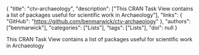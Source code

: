 {
  "title": "ctv-archaeology",
  "description": ["This CRAN Task View contains a list of packages useful for scientific work in Archaeology"],
  "links": {
    "GitHub": "https://github.com/benmarwick/ctv-archaeology"
  },
  "authors": ["benmarwick"],
  "categories": ["Lists"],
  "tags": ["Lists"],
  "doi": null
}

<!-- Generated by csv2md.R – do not edit by hand -->

This CRAN Task View contains a list of packages useful for scientific work in Archaeology